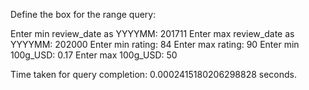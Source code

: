 Define the box for the range query:

Enter min review_date as YYYYMM:  201711
Enter max review_date as YYYYMM:  202000
Enter min rating:  84
Enter max rating:  90
Enter min 100g_USD:  0.17
Enter max 100g_USD:  50


Time taken for query completion: 0.0002415180206298828 seconds.
